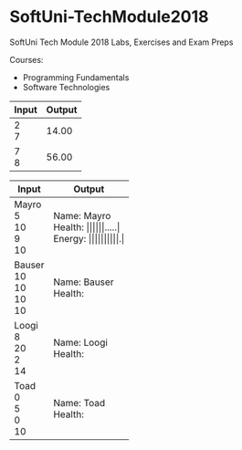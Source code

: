 # SoftUni-TechModule2018
SoftUni Tech Module 2018 Labs, Exercises and Exam Preps

Courses:
* Programming Fundamentals
* Software Technologies

| Input | Output |
|-------|--------|
| 2<br>7   | 14.00  |
| 7<br>8   | 56.00  |


| Input | Output |
|-------|--------|
| Mayro<br>5<br>10<br>9<br>10   | Name: Mayro<br>Health: \|\|\|\|\|\|.....\|<br>Energy: \|\|\|\|\|\|\|\|\|\|.\|  |
| Bauser<br>10<br>10<br>10<br>10   | Name: Bauser<br>Health: ||||||||||||<br>Energy: ||||||||||||  |
| Loogi<br>8<br>20<br>2<br>14   | Name: Loogi<br>Health: |||||||||............|<br>Energy: |||............|  |
| Toad<br>0<br>5<br>0<br>10   | Name: Toad<br>Health: |.....|<br>Energy: |..........|  |

